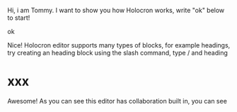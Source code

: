 Hi, i am Tommy. I want to show you how Holocron works, write "ok" below to start!

ok

Nice! Holocron editor supports many types of blocks, for example headings, try creating an heading block using the slash command, type / and heading

# xxx

Awesome! As you can see this editor has collaboration built in, you can see